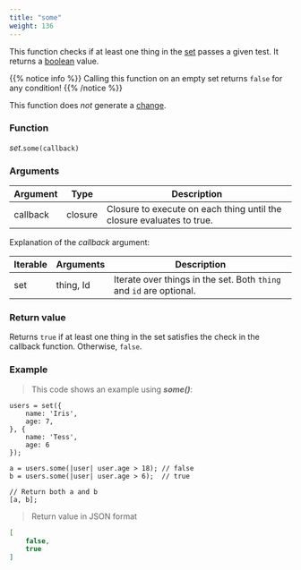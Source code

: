 ```yaml
---
title: "some"
weight: 136
---
```


This function checks if at least one thing in the [set](..) passes a given test. It returns a [boolean](../../bool) value.

{{% notice info %}}
Calling this function on an empty set returns `false` for any condition!
{{% /notice %}}

This function does *not* generate a [change](../../../overview/changes).

### Function

*set*.`some(callback)`

### Arguments

Argument | Type | Description
-------- | ---- | -----------
callback | closure | Closure to execute on each thing until the closure evaluates to true.

Explanation of the *callback* argument:

Iterable | Arguments   | Description
-------- | ----------- | -----------
set      | thing, Id | Iterate over things in the set. Both `thing` and `id` are optional.

### Return value

Returns `true` if at least one thing in the set satisfies the check in the callback function. Otherwise, `false`.

### Example

> This code shows an example using ***some()***:

```thingsdb,json_response
users = set({
    name: 'Iris',
    age: 7,
}, {
    name: 'Tess',
    age: 6
});

a = users.some(|user| user.age > 18); // false
b = users.some(|user| user.age > 6);  // true

// Return both a and b
[a, b];
```

> Return value in JSON format

```json
[
    false,
    true
]
```
